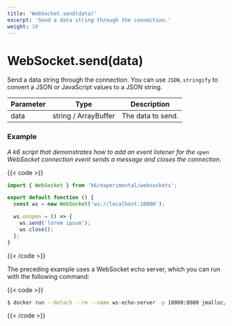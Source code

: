 ```yaml
---
title: 'WebSocket.send(data)'
excerpt: 'Send a data string through the connection.'
weight: 10
---
```


# WebSocket.send(data)

Send a data string through the connection.
You can use `JSON.stringify` to convert a JSON or JavaScript values to a JSON string.

| Parameter | Type                 | Description       |
| --------- | -------------------- | ----------------- |
| data      | string / ArrayBuffer | The data to send. |

### Example

_A k6 script that demonstrates how to add an event listener for the `open` WebSocket connection event sends a message and closes the connection._

{{< code >}}

```javascript
import { WebSocket } from 'k6/experimental/websockets';

export default function () {
  const ws = new WebSocket('ws://localhost:10000');

  ws.onopen = () => {
    ws.send('lorem ipsum');
    ws.close();
  };
}
```

{{< /code >}}

The preceding example uses a WebSocket echo server, which you can run with the following command:

{{< code >}}

```bash
$ docker run --detach --rm --name ws-echo-server -p 10000:8080 jmalloc/echo-server
```

{{< /code >}}
